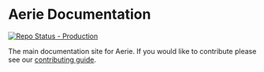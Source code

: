 # Aerie Documentation

[![Repo Status - Production](https://img.shields.io/badge/Repo_Status-Production-blue)](https://nasa-ammos.github.io/aerie-docs/ecosystem/repositories/repos-introduction/)

The main documentation site for Aerie. If you would like to contribute please see our [contributing guide](./CONTRIBUTING.md).
